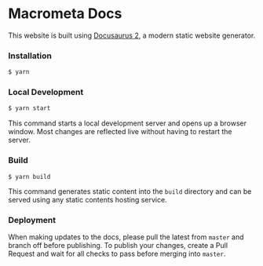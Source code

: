 # Macrometa Docs

This website is built using [Docusaurus 2](https://docusaurus.io/), a modern static website generator.

### Installation

```bash
$ yarn
```

### Local Development

```bash
$ yarn start
```

This command starts a local development server and opens up a browser window. Most changes are reflected live without having to restart the server.

### Build

```
$ yarn build
```

This command generates static content into the `build` directory and can be served using any static contents hosting service.

### Deployment

When making updates to the docs, please pull the latest from `master` and branch off before publishing. To publish your changes, create a Pull Request and wait for all checks to pass before merging into `master`.
